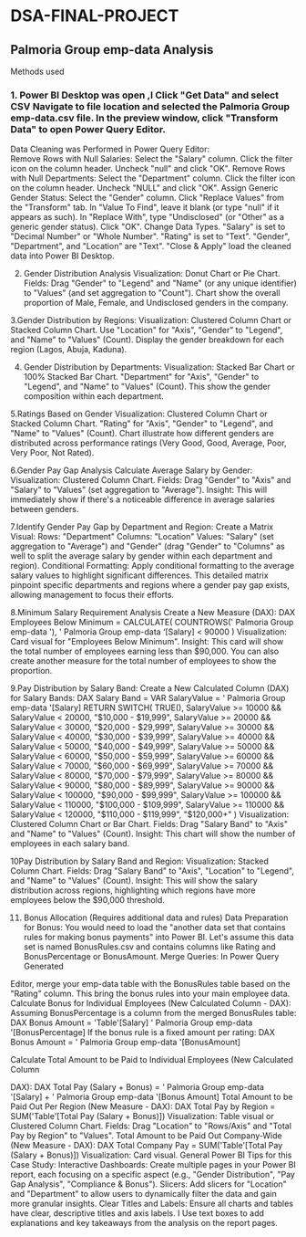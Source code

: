 # DSA-FINAL-PROJECT
## Palmoria Group emp-data Analysis
Methods used
### 1. Power BI Desktop was open ,I  Click "Get Data" and select CSV Navigate to file location and  selected  the  Palmoria Group emp-data.csv file. In the preview window, click "Transform Data" to open  Power Query Editor.
Data Cleaning was Performed in Power Query Editor:  
 Remove Rows with Null Salaries: Select the "Salary" column. Click the filter icon on the
 column header. Uncheck "null"  and click "OK". Remove
 Rows with Null Departments: Select the "Department" column. Click the filter icon on the
 column header. Uncheck "NULL" and click "OK". Assign Generic Gender Status: Select the
 "Gender" column. Click "Replace Values" from the "Transform" tab. In "Value To Find",
 leave it blank (or type "null" if it appears as such). In "Replace With", type "Undisclosed" (or
 "Other" as a generic gender status). Click "OK". Change Data Types.
  "Salary" is set  to "Decimal Number" or "Whole Number".
  "Rating" is set to "Text". 
 "Gender", "Department", and "Location" are "Text".
  "Close & Apply" load the cleaned data into  Power BI Desktop.

 2. Gender Distribution Analysis
  Visualization: Donut Chart or Pie Chart. Fields: Drag "Gender" to "Legend" and "Name" (or
 any unique identifier) to "Values" (and set aggregation to "Count"). 
 Chart show the overall proportion of Male, Female, and Undisclosed genders in the company.
 
3.Gender Distribution by Regions:
 Visualization: Clustered Column Chart or Stacked Column Chart. 
Use  "Location"  for  "Axis", "Gender" to "Legend", and "Name" to "Values" (Count). 
 Display the  gender breakdown for each region (Lagos, Abuja, Kaduna).

4. Gender Distribution by Departments:
 Visualization: Stacked Bar Chart or 100% Stacked Bar Chart. 
 "Department" for  "Axis", "Gender" to "Legend", and "Name" to "Values" (Count). 
This show the  gender composition within each department.

5.Ratings Based on Gender
 Visualization: Clustered Column Chart or Stacked Column Chart.
  "Rating" for "Axis", "Gender" to "Legend", and "Name" to "Values" (Count).
  Chart illustrate how different genders are distributed across performance
 ratings (Very Good, Good, Average, Poor, Very Poor, Not Rated). 

  6.Gender Pay Gap Analysis
 Calculate Average Salary by Gender:
 Visualization: Clustered Column Chart. Fields: Drag "Gender" to "Axis" and "Salary" to
 "Values" (set aggregation to "Average"). Insight: This will immediately show if there's a
 noticeable difference in average salaries between genders.

 7.Identify Gender Pay Gap by Department and Region:
 Create a Matrix Visual: Rows: "Department" Columns: "Location" Values: "Salary" (set
 aggregation to "Average") and "Gender" (drag "Gender" to "Columns" as well to split the
 average salary by gender within each department and region). Conditional Formatting:
 Apply conditional formatting to the average salary values to highlight significant differences.
 This detailed matrix pinpoint specific departments and regions where a gender
 pay gap exists, allowing management to focus their efforts.

  8.Minimum Salary Requirement Analysis
  Create a New Measure (DAX):
 DAX
 Employees Below Minimum = 
CALCULATE(
 COUNTROWS(' Palmoria Group emp-data '),
             ' Palmoria Group emp-data ‘[Salary] < 90000
        )
 Visualization: Card visual for "Employees Below Minimum". Insight: This card will show the
 total number of employees earning less than $90,000. You can also create another
 measure for the total number of employees to show the proportion.

 9.Pay Distribution by Salary Band:
 Create a New Calculated Column (DAX) for Salary Bands:
 DAX
        Salary Band = 
        VAR SalaryValue = ' Palmoria Group emp-data '[Salary]
        RETURN
            SWITCH(
                TRUE(),
                SalaryValue >= 10000 && SalaryValue < 20000, "$10,000 - $19,999",
                SalaryValue >= 20000 && SalaryValue < 30000, "$20,000 - $29,999",
                SalaryValue >= 30000 && SalaryValue < 40000, "$30,000 - $39,999",
                SalaryValue >= 40000 && SalaryValue < 50000, "$40,000 - $49,999",
                SalaryValue >= 50000 && SalaryValue < 60000, "$50,000 - $59,999",
                SalaryValue >= 60000 && SalaryValue < 70000, "$60,000 - $69,999",
                SalaryValue >= 70000 && SalaryValue < 80000, "$70,000 - $79,999",
                SalaryValue >= 80000 && SalaryValue < 90000, "$80,000 - $89,999",
                SalaryValue >= 90000 && SalaryValue < 100000, "$90,000 - $99,999",
                SalaryValue >= 100000 && SalaryValue < 110000, "$100,000 - $109,999",
                SalaryValue >= 110000 && SalaryValue < 120000, "$110,000 - $119,999",
                "$120,000+"
            )
 Visualization: Clustered Column Chart or Bar Chart. Fields: Drag "Salary Band" to "Axis"
 and "Name" to "Values" (Count). Insight: This chart will show the number of employees in
 each salary band.

 10Pay Distribution by Salary Band and Region:
 Visualization: Stacked Column Chart. Fields: Drag "Salary Band" to "Axis", "Location" to
 "Legend", and "Name" to "Values" (Count). Insight: This will show the salary distribution
 across regions, highlighting which regions have more employees below the $90,000
 threshold.

 11. Bonus Allocation (Requires additional data and rules)
 Data Preparation for Bonus:
 You would need to load the "another data set that contains rules for making bonus
 payments" into Power BI. Let's assume this data set is named BonusRules.csv and contains
 columns like Rating and BonusPercentage or BonusAmount. Merge Queries: In Power Query Generated 

 Editor, merge your emp-data table with the BonusRules table based on the "Rating" column.
 This  bring the bonus rules into your main employee data.
 Calculate Bonus for Individual Employees (New Calculated Column - DAX):
 Assuming BonusPercentage is a column from the merged BonusRules table:
 DAX
 Bonus Amount = 'Table'[Salary]  ' Palmoria Group emp-data '[BonusPercentage]
 If the bonus rule is a fixed amount per rating:
 DAX
 Bonus Amount = ' Palmoria Group emp-data '[BonusAmount]

 Calculate Total Amount to be Paid to Individual Employees (New Calculated Column 

DAX):
 DAX
 Total Pay (Salary + Bonus) = ' Palmoria Group emp-data '[Salary] + ' Palmoria Group emp-data '[Bonus Amount]
 Total Amount to be Paid Out Per Region (New Measure - DAX):
 DAX
 Total Pay by Region = 
SUM('Table'[Total Pay (Salary + Bonus)])
 Visualization: Table visual or Clustered Column Chart. Fields: Drag "Location" to
 "Rows/Axis" and "Total Pay by Region" to "Values".
 Total Amount to be Paid Out Company-Wide (New Measure - DAX):
 DAX
 Total Company Pay = 
SUM('Table'[Total Pay (Salary + Bonus)])
 Visualization: Card visual.
 General Power BI Tips for this Case Study:
 Interactive Dashboards: Create multiple pages in your Power BI report, each focusing on
 a specific aspect (e.g., "Gender Distribution", "Pay Gap Analysis", "Compliance &
 Bonus").
 Slicers: Add slicers for "Location" and "Department" to allow users to dynamically filter
 the data and gain more granular insights.
Clear Titles and Labels: Ensure all charts and tables have clear, descriptive titles and
 axis labels.
I Use text boxes to add explanations and key takeaways from the  analysis on
 the report pages.
 





